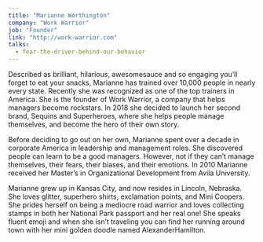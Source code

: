 ```yaml
---
title: "Marianne Worthington"
company: "Work Warrior"
job: "Founder"
link: "http://work-warrior.com"
talks:
  - fear-the-driver-behind-our-behavior
---
```


Described as brilliant, hilarious, awesomesauce and so engaging you’ll forget to eat your snacks, Marianne has trained over 10,000 people in nearly every state. Recently she was recognized as one of the top trainers in America. She is the founder of Work Warrior, a company that helps managers become rockstars. In 2018 she decided to launch her second brand, Sequins and Superheroes, where she helps people manage themselves, and become the hero of their own story.

Before deciding to go out on her own, Marianne spent over a decade in corporate America in leadership and management roles. She discovered people can learn to be a good managers. However, not if they can’t manage themselves, their fears, their biases, and their emotions. In 2010 Marianne received her Master’s in Organizational Development from Avila University.

Marianne grew up in Kansas City, and now resides in Lincoln, Nebraska. She loves glitter, superhero shirts, exclamation points, and Mini Coopers. She prides herself on being a mediocre road warrior and loves collecting stamps in both her National Park passport and her real one! She speaks fluent emoji and when she isn’t traveling you can find her running around town with her mini golden doodle named AlexanderHamilton.
